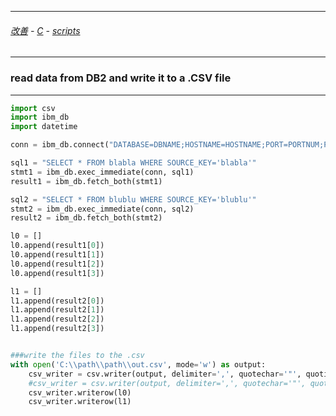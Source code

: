 
---

###### [改善](https://github.com/ttltrk/0C/blob/master/README.MD) - [C](https://github.com/ttltrk/PRG/blob/master/CODING.MD) - [scripts](https://github.com/ttltrk/PRG/blob/master/APPS.MD)

---

### read data from DB2 and write it to a .CSV file

---

```python
import csv
import ibm_db
import datetime

conn = ibm_db.connect("DATABASE=DBNAME;HOSTNAME=HOSTNAME;PORT=PORTNUM;PROTOCOL=TCPIP;UID=DBUSER;PWD=DBPWD;", "", "")

sql1 = "SELECT * FROM blabla WHERE SOURCE_KEY='blabla'"
stmt1 = ibm_db.exec_immediate(conn, sql1)
result1 = ibm_db.fetch_both(stmt1)

sql2 = "SELECT * FROM blublu WHERE SOURCE_KEY='blublu'"
stmt2 = ibm_db.exec_immediate(conn, sql2)
result2 = ibm_db.fetch_both(stmt2)

l0 = []
l0.append(result1[0])
l0.append(result1[1])
l0.append(result1[2])
l0.append(result1[3])

l1 = []
l1.append(result2[0])
l1.append(result2[1])
l1.append(result2[2])
l1.append(result2[3])


###write the files to the .csv
with open('C:\\path\\path\\out.csv', mode='w') as output:
    csv_writer = csv.writer(output, delimiter=',', quotechar='"', quoting=csv.QUOTE_ALL)
    #csv_writer = csv.writer(output, delimiter=',', quotechar='"', quoting=csv.QUOTE_MINIMAL)
    csv_writer.writerow(l0)
    csv_writer.writerow(l1)
```

